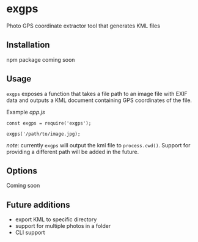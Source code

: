 # exgps

Photo GPS coordinate extractor tool that generates KML files

## Installation

npm package coming soon

## Usage

`exgps` exposes a function that takes a file path to an image file with EXIF data and outputs a KML document containing GPS coordinates of the file.

Example _app.js_

```
const exgps = require('exgps');

exgps('/path/to/image.jpg);

```

_note_: currently `exgps` will output the kml file to `process.cwd()`. Support for providing a different path will be added in the future.

## Options

Coming soon

## Future additions

- export KML to specific directory
- support for multiple photos in a folder
- CLI support
